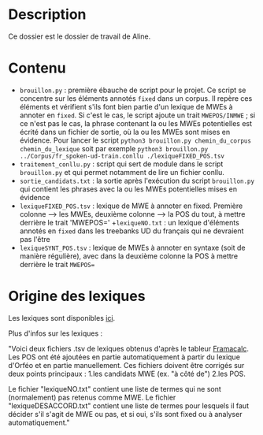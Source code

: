 # Description

Ce dossier est le dossier de travail de Aline.

# Contenu

+ `brouillon.py` : première ébauche de script pour le projet. Ce script se concentre sur les éléments annotés `fixed` dans un corpus. Il repère ces éléments et vérifient s'ils font bien partie d'un lexique de MWEs à annoter en `fixed`. Si c'est le cas, le script ajoute un trait `MWEPOS/INMWE` ; si ce n'est pas le cas, la phrase contenant la ou les MWEs potentielles est écrité dans un fichier de sortie, où la ou les MWEs sont mises en évidence. Pour lancer le script `python3 brouillon.py chemin_du_corpus chemin_du_lexique` soit par exemple `python3 brouillon.py ../Corpus/fr_spoken-ud-train.conllu ./lexiqueFIXED_POS.tsv`
+ `traitement_conllu.py` : script qui sert de module dans le script `brouillon.py` et qui permet notamment de lire un fichier conllu.
+ `sortie_candidats.txt` : la sortie après l'exécution du script `brouillon.py` qui contient les phrases avec la ou les MWEs potentielles mises en évidence
+ `lexiqueFIXED_POS.tsv` : lexique de MWE à annoter en fixed. Première colonne --> les MWEs, deuxième colonne --> la POS du tout, à mettre derrière le trait 'MWEPOS='
+`lexiqueNO.txt` : un lexique d'éléments annotés en `fixed` dans les treebanks UD du français qui ne devraient pas l'être
+ `lexiqueSYNT_POS.tsv` : lexique de MWEs à annoter en syntaxe (soit de manière régulière), avec dans la deuxième colonne la POS à mettre derrière le trait `MWEPOS=`

# Origine des lexiques

Les lexiques sont disponibles [ici](https://github.com/bguil/UD-French-discussion).

Plus d'infos sur les lexiques :

"Voici deux fichiers .tsv de lexiques obtenus d'après le tableur [Framacalc](https://lite.framacalc.org/fixed_UD_French). 
Les POS ont été ajoutées en partie automatiquement à partir du lexique d'Orféo et en partie manuellement.
Ces fichiers doivent être corrigés sur deux points principaux : 1.les candidats MWE (ex. "à côté de") 2.les POS.

Le fichier "lexiqueNO.txt" contient une liste de termes qui ne sont (normalement) pas retenus comme MWE.
Le fichier "lexiqueDESACCORD.txt" contient une liste de termes pour lesquels il faut décider s'il s'agit de MWE ou pas, et si oui, s'ils sont fixed ou à analyser automatiquement."
